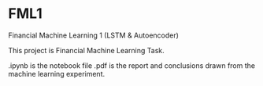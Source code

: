 # FML1
Financial Machine Learning 1 (LSTM &amp; Autoencoder)

This project is Financial Machine Learning Task.

.ipynb is the notebook file
.pdf is the report and conclusions drawn from the machine learning experiment.
